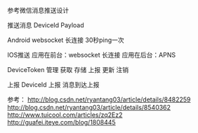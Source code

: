 参考微信消息推送设计

推送消息
DeviceId
Payload

Android
websocket 长连接
30秒ping一次

IOS推送
应用在前台：websocket 长连接
应用在后台：APNS

DeviceToken 管理
获取
存储
上报
更新
注销


上报
DeviceId 上报
消息到达上报


参考：
http://blog.csdn.net/ryantang03/article/details/8482259
http://blog.csdn.net/ryantang03/article/details/8540362
http://www.tuicool.com/articles/zq2Ez2
http://guafei.iteye.com/blog/1808445
